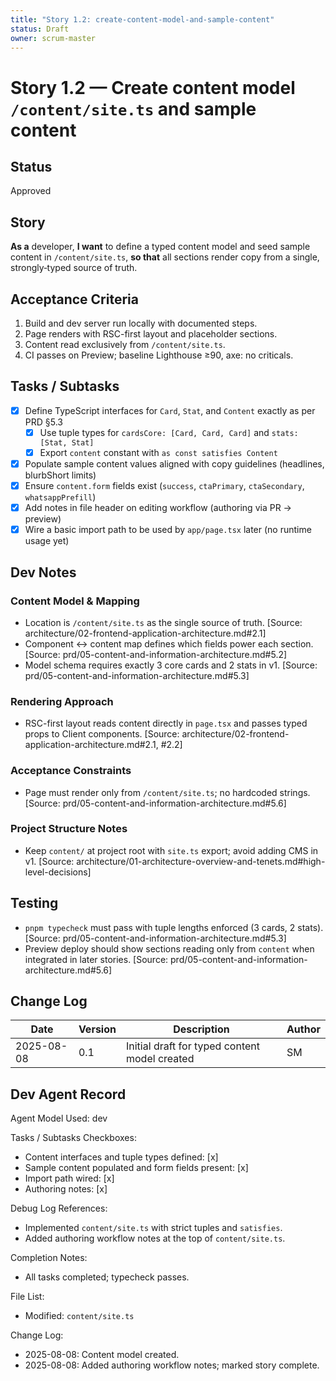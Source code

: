 ```yaml
---
title: "Story 1.2: create-content-model-and-sample-content"
status: Draft
owner: scrum-master
---
```


# Story 1.2 — Create content model `/content/site.ts` and sample content

## Status

Approved

## Story

**As a** developer,
**I want** to define a typed content model and seed sample content in `/content/site.ts`,
**so that** all sections render copy from a single, strongly‑typed source of truth.

## Acceptance Criteria

1. Build and dev server run locally with documented steps.
2. Page renders with RSC-first layout and placeholder sections.
3. Content read exclusively from `/content/site.ts`.
4. CI passes on Preview; baseline Lighthouse ≥90, axe: no criticals.

## Tasks / Subtasks

- [x] Define TypeScript interfaces for `Card`, `Stat`, and `Content` exactly as per PRD §5.3
  - [x] Use tuple types for `cardsCore: [Card, Card, Card]` and `stats: [Stat, Stat]`
  - [x] Export `content` constant with `as const satisfies Content`
- [x] Populate sample content values aligned with copy guidelines (headlines, blurbShort limits)
- [x] Ensure `content.form` fields exist (`success`, `ctaPrimary`, `ctaSecondary`, `whatsappPrefill`)
- [x] Add notes in file header on editing workflow (authoring via PR → preview)
- [x] Wire a basic import path to be used by `app/page.tsx` later (no runtime usage yet)

## Dev Notes

### Content Model & Mapping

- Location is `/content/site.ts` as the single source of truth. [Source: architecture/02-frontend-application-architecture.md#2.1]
- Component ↔ content map defines which fields power each section. [Source: prd/05-content-and-information-architecture.md#5.2]
- Model schema requires exactly 3 core cards and 2 stats in v1. [Source: prd/05-content-and-information-architecture.md#5.3]

### Rendering Approach

- RSC-first layout reads content directly in `page.tsx` and passes typed props to Client components. [Source: architecture/02-frontend-application-architecture.md#2.1, #2.2]

### Acceptance Constraints

- Page must render only from `/content/site.ts`; no hardcoded strings. [Source: prd/05-content-and-information-architecture.md#5.6]

### Project Structure Notes

- Keep `content/` at project root with `site.ts` export; avoid adding CMS in v1. [Source: architecture/01-architecture-overview-and-tenets.md#high-level-decisions]

## Testing

- `pnpm typecheck` must pass with tuple lengths enforced (3 cards, 2 stats). [Source: prd/05-content-and-information-architecture.md#5.3]
- Preview deploy should show sections reading only from `content` when integrated in later stories. [Source: prd/05-content-and-information-architecture.md#5.6]

## Change Log

| Date       | Version | Description                                   | Author |
| ---------- | ------- | --------------------------------------------- | ------ |
| 2025-08-08 | 0.1     | Initial draft for typed content model created | SM     |

## Dev Agent Record

Agent Model Used: dev

Tasks / Subtasks Checkboxes:

- Content interfaces and tuple types defined: [x]
- Sample content populated and form fields present: [x]
- Import path wired: [x]
- Authoring notes: [x]

Debug Log References:

- Implemented `content/site.ts` with strict tuples and `satisfies`.
- Added authoring workflow notes at the top of `content/site.ts`.

Completion Notes:

- All tasks completed; typecheck passes.

File List:

- Modified: `content/site.ts`

Change Log:

- 2025-08-08: Content model created.
- 2025-08-08: Added authoring workflow notes; marked story complete.
